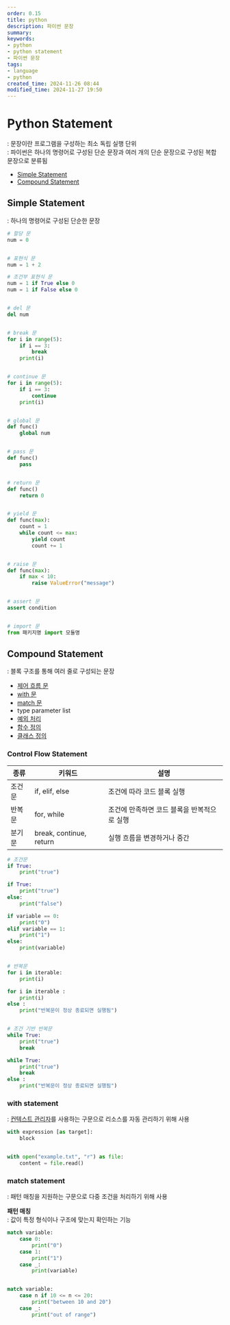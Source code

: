 ```yaml
---
order: 0.15
title: python
description: 파이썬 문장
summary:
keywords:
- python
- python statement
- 파이썬 문장
tags:
- language
- python
created_time: 2024-11-26 08:44
modified_time: 2024-11-27 19:50
---
```


# Python Statement
: 문장이란 프로그램을 구성하는 최소 독립 실행 단위  
: 파이썬은 하나의 명령어로 구성된 단순 문장과 여러 개의 단순 문장으로 구성된 복합 문장으로 분류됨  

- [Simple Statement](#simple-statement)
- [Compound Statement](#compound-statement)



## Simple Statement
: 하나의 명령어로 구성된 단순한 문장  

```python
# 할당 문
num = 0


# 표현식 문
num = 1 + 2

# 조건부 표현식 문
num = 1 if True else 0
num = 1 if False else 0


# del 문
del num


# break 문
for i in range(5):
    if i == 3:
        break
    print(i)


# continue 문
for i in range(5):
    if i == 3:
        continue
    print(i)


# global 문
def func()
    global num


# pass 문
def func()
    pass


# return 문
def func()
    return 0


# yield 문
def func(max):
    count = 1
    while count <= max:
        yield count
        count += 1


# raise 문
def func(max):
    if max < 10:
        raise ValueError("message")


# assert 문
assert condition


# import 문
from 패키지명 import 모듈명
```



## Compound Statement
: 블록 구조를 통해 여러 줄로 구성되는 문장

- [제어 흐름 문](#control-flow-statement)
- [with 문](#with-statement)
- [match 문](#match-statement)
- type parameter list
- [예외 처리](./python-exception.md)
- [함수 정의](./python-function.md)
- [클래스 정의](./python-class.md)



### Control Flow Statement

종류 | 키워드 | 설명
---|---|---
조건문 | if, elif, else | 조건에 따라 코드 블록 실행
반복문 | for, while | 조건에 만족하면 코드 블록을 반복적으로 실행
분기문 | break, continue, return | 실행 흐름을 변경하거나 중간

```python
# 조건문
if True:
    print("true")

if True:
    print("true")
else:
    print("false")

if variable == 0:
    print("0")
elif variable == 1:
    print("1")
else:
    print(variable)


# 반복문
for i in iterable:
    print(i)

for i in iterable : 
    print(i)
else :
    print("반복문이 정상 종료되면 실행됨")


# 조건 기반 반복문
while True:
    print("true")
    break

while True:
    print("true")
    break
else :
    print("반복문이 정상 종료되면 실행됨")
```



### with statement
: [컨텍스트 관리자](./python-builtin-object.md#context-manager)를 사용하는 구문으로 리소스를 자동 관리하기 위해 사용  

```python
with expression [as target]:
    block


with open("example.txt", "r") as file:
    content = file.read()
```



### match statement
: 패턴 매칭을 지원하는 구문으로 다중 조건을 처리하기 위해 사용  

**패턴 매칭**  
: 값이 특정 형식이나 구조에 맞는지 확인하는 기능 

```python
match variable:
    case 0:
        print("0")
    case 1:
        print("1")
    case _:
        print(variable)


match variable:
    case n if 10 <= n <= 20:
        print("between 10 and 20")
    case _:
        print("out of range")        
```